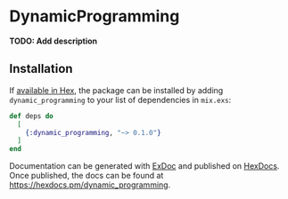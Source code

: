 # DynamicProgramming

**TODO: Add description**

## Installation

If [available in Hex](https://hex.pm/docs/publish), the package can be installed
by adding `dynamic_programming` to your list of dependencies in `mix.exs`:

```elixir
def deps do
  [
    {:dynamic_programming, "~> 0.1.0"}
  ]
end
```

Documentation can be generated with [ExDoc](https://github.com/elixir-lang/ex_doc)
and published on [HexDocs](https://hexdocs.pm). Once published, the docs can
be found at <https://hexdocs.pm/dynamic_programming>.

